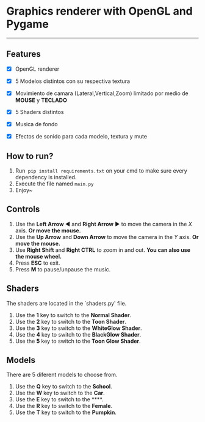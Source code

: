 # Graphics renderer with OpenGL and Pygame
---
## Features
- [x] OpenGL renderer
- [x] 5 Modelos distintos con su respectiva textura
- [x] Movimiento de camara (Lateral,Vertical,Zoom) limitado por medio de **MOUSE** y **TECLADO**
- [x] 5 Shaders distintos
- [x] Musica de fondo
- [x] Efectos de sonido para cada modelo, textura y mute



## How to run?

1. Run` pip install requirements.txt` on your cmd to make sure every dependency is installed.
2. Execute the file named `main.py`
3. Enjoy~

## Controls

1. Use the **Left Arrow** ◀ and **Right Arrow** ▶ to move the camera in the *X* axis. **Or move the mouse.**
2. Use the **Up Arrow** and **Down Arrow** to move the camera in the *Y* axis. **Or move the mouse.**
3. Use **Right Shift** and **Right CTRL** to zoom in and out. **You can also use the mouse wheel.**
4. Press **ESC** to exit.
5. Press **M** to pause/unpause the music.

## Shaders
The shaders are located in the `shaders.py' file.

1. Use the **1** key to switch to the **Normal Shader**.
2. Use the **2** key to switch to the **Toon Shader**.
3. Use the **3** key to switch to the **WhiteGlow Shader**.
4. Use the **4** key to switch to the **BlackGlow Shader**.
5. Use the **5** key to switch to the **Toon Glow Shader**.   

## Models
There are 5 diferent models to choose from.

1. Use the **Q** key to switch to the **School**.
2. Use the **W** key to switch to the **Car**.
3. Use the **E** key to switch to the ****.
4. Use the **R** key to switch to the **Female**.
5. Use the **T** key to switch to the **Pumpkin**.



